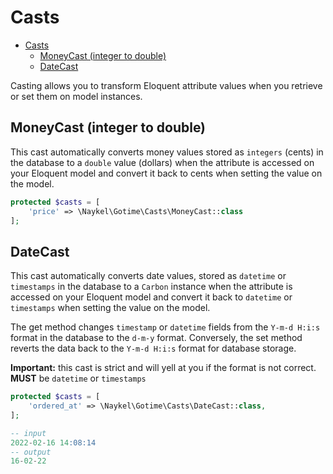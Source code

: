 # Casts

<!-- TOC -->

- [Casts](#casts)
    - [MoneyCast (integer to double)](#moneycast-integer-to-double)
    - [DateCast](#datecast)

<!-- /TOC -->

<p class="lead">Casting allows you to transform Eloquent attribute values when you retrieve or set them on model instances.</p>

<a id="markdown-moneycast-integer-to-double" name="moneycast-integer-to-double"></a>

## MoneyCast (integer to double)

This cast automatically converts money values stored as `integers` (cents) in the database to a
`double` value (dollars) when the attribute is accessed on your Eloquent model and convert it back
to cents when setting the value on the model.

```php +torchlight-php
protected $casts = [
    'price' => \Naykel\Gotime\Casts\MoneyCast::class
];
```

<a id="markdown-datecast" name="datecast"></a>

## DateCast

This cast automatically converts date values, stored as `datetime` or `timestamps` in the database
to a `Carbon` instance when the attribute is accessed on your Eloquent model and convert it back
to `datetime` or `timestamps` when setting the value on the model.

The get method changes `timestamp` or `datetime` fields from the `Y-m-d H:i:s` format in the
database to the `d-m-y` format. Conversely, the set method reverts the data back to the `Y-m-d
H:i:s` format for database storage.

**Important:** this cast is strict and will yell at you if the format is not correct. **MUST** be `datetime` or `timestamps`

```php +torchlight-php
protected $casts = [
    'ordered_at' => \Naykel\Gotime\Casts\DateCast::class,
];
```

```sql
-- input
2022-02-16 14:08:14
-- output
16-02-22
```
